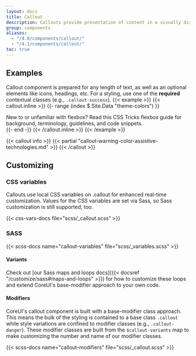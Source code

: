 ```yaml
---
layout: docs
title: Callout
description: Callouts provide presentation of content in a visually distinct manner. Includes a heading, icon and typically text-based content.
group: components
aliases:
  - "/4.0/components/callout/"
  - "/4.1/components/callout/"
toc: true
---
```


## Examples

Callout component is prepared for any length of text, as well as an optional elements like icons, headings, etc. For a styling, use one of the **required** contextual classes (e.g., `.callout-success`).
{{< example >}}
{{< callout.inline >}}
{{- range (index $.Site.Data "theme-colors") }}
<div class="callout callout-{{ .name }}">
  New to or unfamiliar with flexbox? Read this CSS Tricks flexbox guide for background, terminology, guidelines, and code snippets.
</div>{{- end -}}
{{< /callout.inline >}}
{{< /example >}}

{{< callout info >}}
{{< partial "callout-warning-color-assistive-technologies.md" >}}
{{< /callout >}}

## Customizing

### CSS variables

Callouts use local CSS variables on .callout for enhanced real-time customization. Values for the CSS variables are set via Sass, so Sass customization is still supported, too.

{{< css-vars-docs file="scss/_callout.scss" >}}
### SASS
{{< scss-docs name="callout-variables" file="scss/_variables.scss" >}}

#### Variants

Check out [our Sass maps and loops docs]({{< docsref "/customize/sass#maps-and-loops" >}}) for how to customize these loops and extend CoreUI's base-modifier approach to your own code.

#### Modifiers

CoreUI's callout component is built with a base-modifier class approach. This means the bulk of the styling is contained to a base class `.callout` while style variations are confined to modifier classes (e.g., `.callout-danger`). These modifier classes are built from the `$callout-variants` map to make customizing the number and name of our modifier classes.

{{< scss-docs name="callout-modifiers" file="scss/_callout.scss" >}}

